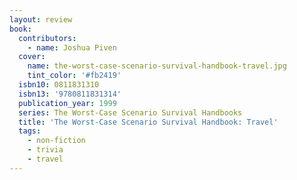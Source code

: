 ```yaml
---
layout: review
book:
  contributors:
    - name: Joshua Piven
  cover:
    name: the-worst-case-scenario-survival-handbook-travel.jpg
    tint_color: '#fb2419'
  isbn10: 0811831310
  isbn13: '9780811831314'
  publication_year: 1999
  series: The Worst-Case Scenario Survival Handbooks
  title: 'The Worst-Case Scenario Survival Handbook: Travel'
  tags:
    - non-fiction
    - trivia
    - travel
---
```

